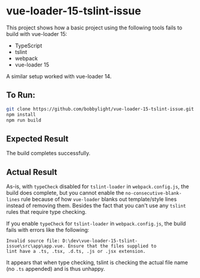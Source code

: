 # vue-loader-15-tslint-issue
This project shows how a basic project using the following tools fails to build with vue-loader 15:

* TypeScript
* tslint
* webpack
* vue-loader 15

A similar setup worked with vue-loader 14.

## To Run:

```bash
git clone https://github.com/bobbylight/vue-loader-15-tslint-issue.git
npm install
npm run build
```

## Expected Result
The build completes successfully.

## Actual Result
As-is, with `typeCheck` disabled for `tslint-loader` in `webpack.config.js`, the build does
complete, but you cannot enable the `no-consecutive-blank-lines` rule because of how `vue-loader` blanks out
template/style lines instead of removing them.  Besides the fact that you can't use any `tslint` rules
that require type checking.

If you enable `typeCheck` for `tslint-loader` in `webpack.config.js`, the build fails with errors like
the following:

```
Invalid source file: D:\dev\vue-loader-15-tslint-issue\src\app\app.vue. Ensure that the files supplied to
lint have a .ts, .tsx, .d.ts, .js or .jsx extension.
```

It appears that when type checking, tslint is checking the actual file name (no `.ts` appended) and
is thus unhappy.
